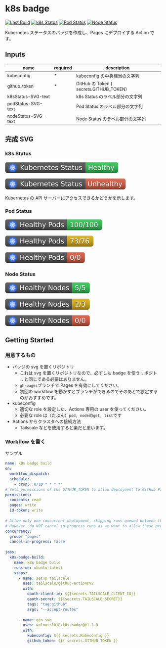 # k8s badge

[![Last Build](https://github.com/walnuts1018/k8s-badge/actions/workflows/build.yaml/badge.svg)](https://github.com/walnuts1018/k8s-badge/actions/workflows/build.yaml/badge.svg)
[![k8s Status](https://walnuts1018.github.io/infra/k8sStatus.svg)](https://walnuts1018.github.io/infra/k8sStatus.svg)
[![Pod Status](https://walnuts1018.github.io/infra/podStatus.svg)](https://walnuts1018.github.io/infra/podStatus.svg)
[![Node Status](https://walnuts1018.github.io/infra/nodeStatus.svg)](https://walnuts1018.github.io/infra/nodeStatus.svg)

Kubernetes ステータスのバッジを作成し、Pages にデプロイする Action です。

## Inputs

| name                | required | description                             |
| ------------------- | -------- | --------------------------------------- |
| kubeconfig          | \*       | kubeconfig の中身相当の文字列           |
| github_token        | \*       | GitHub の Token ( secrets.GITHUB_TOKEN) |
| k8sStatus-SVG-text  |          | k8s Status のラベル部分の文字列         |
| podStatus-SVG-text  |          | Pod Status のラベル部分の文字列         |
| nodeStatus-SVG-text |          | Node Status のラベル部分の文字列        |

## 完成 SVG

### k8s Status

![k8s Status](./public/k8sStatus-Healthy.svg)

![k8s Status](./public/k8sStatus-Unhealthy.svg)

Kubernetes の API サーバーにアクセスできるかどうかを示します。

### Pod Status

![Pod Status](./public/podStatus-Healthy.svg)

![Pod Status](./public/podStatus-Warning.svg)

![Pod Status](./public/podStatus-Unhealthy.svg)

### Node Status

![Node Status](./public/nodeStatus-Healthy.svg)

![Node Status](./public/nodeStatus-Warning.svg)

![Node Status](./public/nodeStatus-Unhealthy.svg)

## Getting Started

### 用意するもの

- バッジの svg を置くリポジトリ
  - これは svg を置くリポジトリなので、必ずしも badge を使うリポジトリと同じである必要はありません。
  - `gh-pages`ブランチで Pages を有効にしてください。
  - 初回の workflow を動かすとブランチができるのでそのあとで設定するのがおすすめです。
- kubeconfig
  - 適切な role を設定した、Actions 専用の user を使ってください。
  - 必要な role は（たぶん）`pod, node`の`get, list`です
- Actions からクラスタへの接続方法
  - Tailscale などを使用すると楽だと思います。

### Workflow を書く

サンプル

```yaml
name: k8s badge build
on:
  workflow_dispatch:
  schedule:
    - cron: '0/10 * * * *'
# Sets permissions of the GITHUB_TOKEN to allow deployment to GitHub Pages
permissions:
  contents: read
  pages: write
  id-token: write

# Allow only one concurrent deployment, skipping runs queued between the run in-progress and latest queued.
# However, do NOT cancel in-progress runs as we want to allow these production deployments to complete.
concurrency:
  group: "pages"
  cancel-in-progress: false

jobs:
  k8s-badge-build:
    name: k8s badge build
    runs-on: ubuntu-latest
    steps:
      - name: setup tailscale
        uses: tailscale/github-action@v2
        with:
          oauth-client-id: ${{secrets.TAILSCALE_CLIENT_ID}}
          oauth-secret: ${{secrets.TAILSCALE_SECRET}}
          tags: "tag:github"
          args: "--accept-routes"

      - name: gen svg
        uses: walnuts1018/k8s-badge@v1.1.0
        with:
          kubeconfig: ${{ secrets.Kubeconfig }}
          github_token: ${{ secrets.GITHUB_TOKEN }}
```
